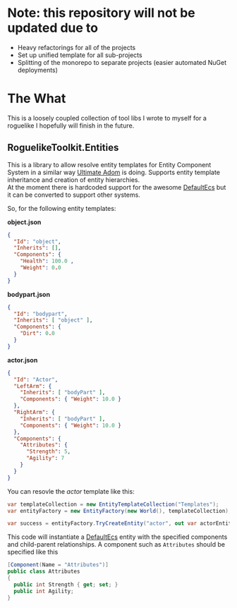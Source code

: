 # Note: this repository will not be updated due to
* Heavy refactorings for all of the projects
* Set up unified template for all sub-projects
* Splitting of the monorepo to separate projects (easier automated NuGet deployments)

# The What
This is a loosely coupled collection of tool libs I wrote to myself for a roguelike I hopefully will finish in the future. 

## RoguelikeToolkit.Entities
This is a library to allow resolve entity templates for Entity Component System in a similar way [Ultimate Adom](https://www.ultimate-adom.com/index.php/2018/10/25/making-ultimate-adom-moddable-by-using-entity-component-systems/) is doing.
Supports entity template inheritance and creation of entity hierarchies.  
At the moment there is hardcoded support for the awesome [DefaultEcs](https://github.com/Doraku/DefaultEcs) but it can be converted to support other systems.

So, for the following entity templates:

**object.json**
```json
{
  "Id": "object",
  "Inherits": [],
  "Components": {
    "Health": 100.0 ,
    "Weight": 0.0 
  }
}
```

**bodypart.json**
```json
{
  "Id": "bodypart",
  "Inherits": [ "object" ],
  "Components": {
    "Dirt": 0.0
  }
}
```

**actor.json**
```json
{
  "Id": "Actor",
  "LeftArm": {
    "Inherits": [ "bodyPart" ],
    "Components": { "Weight": 10.0 }
  },
  "RightArm": {
    "Inherits": [ "bodyPart" ],
    "Components": { "Weight": 10.0 }
  },
  "Components": {
    "Attributes": {
      "Strength": 5,
      "Agility": 7
    }
  }
}
```

You can resovle the *actor* template like this:
```cs
var templateCollection = new EntityTemplateCollection("Templates");
var entityFactory = new EntityFactory(new World(), templateCollection);

var success = entityFactory.TryCreateEntity("actor", out var actorEntity);
```

This code will instantiate a [DefaultEcs](https://github.com/Doraku/DefaultEcs) entity with the specified components and child-parent relationships.
A component such as ``Attributes`` should be specified like this
```cs
[Component(Name = "Attributes")]
public class Attributes
{
  public int Strength { get; set; }
  public int Agility;
}
```

